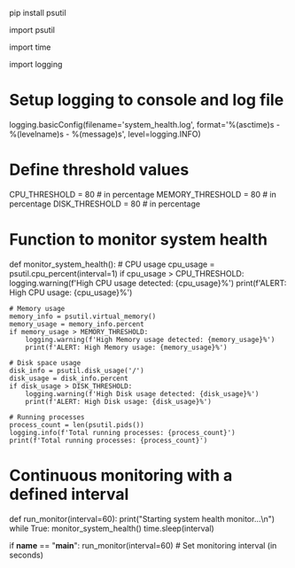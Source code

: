pip install psutil

import psutil

import time

import logging

# Setup logging to console and log file
logging.basicConfig(filename='system_health.log',
                    format='%(asctime)s - %(levelname)s - %(message)s',
                    level=logging.INFO)

# Define threshold values
CPU_THRESHOLD = 80  # in percentage
MEMORY_THRESHOLD = 80  # in percentage
DISK_THRESHOLD = 80  # in percentage

# Function to monitor system health
def monitor_system_health():
    # CPU usage
    cpu_usage = psutil.cpu_percent(interval=1)
    if cpu_usage > CPU_THRESHOLD:
        logging.warning(f'High CPU usage detected: {cpu_usage}%')
        print(f'ALERT: High CPU usage: {cpu_usage}%')

    # Memory usage
    memory_info = psutil.virtual_memory()
    memory_usage = memory_info.percent
    if memory_usage > MEMORY_THRESHOLD:
        logging.warning(f'High Memory usage detected: {memory_usage}%')
        print(f'ALERT: High Memory usage: {memory_usage}%')

    # Disk space usage
    disk_info = psutil.disk_usage('/')
    disk_usage = disk_info.percent
    if disk_usage > DISK_THRESHOLD:
        logging.warning(f'High Disk usage detected: {disk_usage}%')
        print(f'ALERT: High Disk usage: {disk_usage}%')

    # Running processes
    process_count = len(psutil.pids())
    logging.info(f'Total running processes: {process_count}')
    print(f'Total running processes: {process_count}')

# Continuous monitoring with a defined interval
def run_monitor(interval=60):
    print("Starting system health monitor...\n")
    while True:
        monitor_system_health()
        time.sleep(interval)

if __name__ == "__main__":
    run_monitor(interval=60)  # Set monitoring interval (in seconds)

